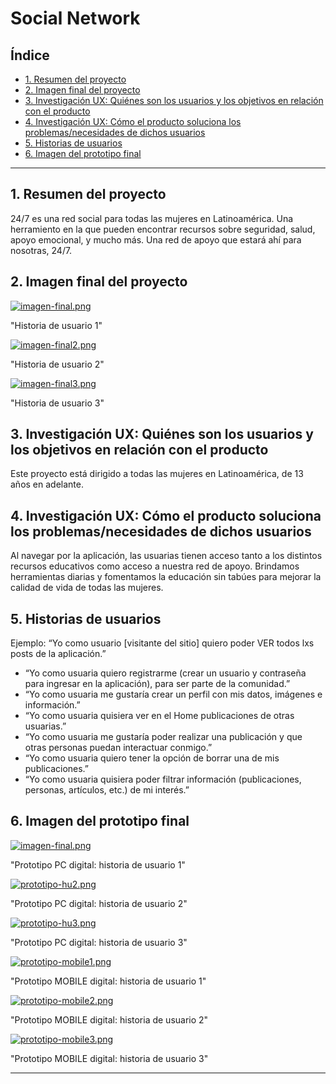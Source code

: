 # Social Network

## Índice

* [1. Resumen del proyecto](#2-resumen-del-proyecto)
* [2. Imagen final del proyecto](#2-imagen-final-del-proyecto)
* [3. Investigación UX: Quiénes son los usuarios y los objetivos en relación con el producto](#2-investigación-ux-quiénes-son-los-usuarios-y-los-objetivos-en-relación-con-el-producto)
* [4. Investigación UX: Cómo el producto soluciona los problemas/necesidades de dichos usuarios](#4-investigación-ux-cómo-el-producto-soluciona-los-problemasnecesidades-de-dichos-usuarios)
* [5. Historias de usuarios](#5-historias-de-usuarios)
* [6. Imagen del prototipo final](#6-imagen-del-prototipo-final)

***

## 1. Resumen del proyecto

24/7 es una red social para todas las mujeres en Latinoamérica. Una herramiento en la que pueden encontrar recursos sobre seguridad, salud, apoyo emocional, y mucho más. Una red de apoyo que estará ahí para nosotras, 24/7.


## 2. Imagen final del proyecto
[![imagen-final.png](https://i.postimg.cc/2jG7RqGQ/imagen-final.png)](https://postimg.cc/py9FKLgr)

"Historia de usuario 1"

[![imagen-final2.png](https://i.postimg.cc/7LFpyrWD/imagen-final2.png)](https://postimg.cc/gwKMvQpB)

"Historia de usuario 2"

[![imagen-final3.png](https://i.postimg.cc/BZMMTGB6/imagen-final3.png)](https://postimg.cc/QVKQDwPG)

"Historia de usuario 3"


## 3. Investigación UX: Quiénes son los usuarios y los objetivos en relación con el producto

Este proyecto está dirigido a todas las mujeres en Latinoamérica, de 13 años en adelante.

## 4. Investigación UX: Cómo el producto soluciona los problemas/necesidades de dichos usuarios

Al navegar por la aplicación, las usuarias tienen acceso tanto a los distintos recursos educativos como acceso a nuestra red de apoyo. Brindamos herramientas diarias y fomentamos la educación sin tabúes para mejorar la calidad de vida de todas las mujeres.

## 5. Historias de usuarios

Ejemplo: “Yo como usuario [visitante del sitio] quiero poder VER todos lxs posts de la aplicación.”

- “Yo como usuaria quiero registrarme (crear un usuario y contraseña para ingresar en la aplicación), para ser parte de la comunidad.”
- “Yo como usuaria me gustaría crear un perfil con mis datos, imágenes e información.”
- “Yo como usuaria quisiera ver en el Home publicaciones de otras usuarias.”
- “Yo como usuaria me gustaría poder realizar una publicación y que otras personas puedan interactuar conmigo.”
- “Yo como usuaria quiero tener la opción de borrar una de mis publicaciones.”
- “Yo como usuaria quisiera poder filtrar información (publicaciones, personas, artículos, etc.) de mi interés.”


## 6. Imagen del prototipo final

[![imagen-final.png](https://i.postimg.cc/zfwq21Nf/imagen-final.png)](https://postimg.cc/5H0cjT6c)


"Prototipo PC digital: historia de usuario 1"

[![prototipo-hu2.png](https://i.postimg.cc/pVhB31NV/prototipo-hu2.png)](https://postimg.cc/9z2T7bFs)

"Prototipo PC digital: historia de usuario 2"

[![prototipo-hu3.png](https://i.postimg.cc/5yBQbzqg/prototipo-hu3.png)](https://postimg.cc/Zvq5LCQv)


"Prototipo PC digital: historia de usuario 3"

[![prototipo-mobile1.png](https://i.postimg.cc/sgkBQK6m/prototipo-mobile1.png)](https://postimg.cc/pmBV3Qt5)


"Prototipo MOBILE digital: historia de usuario 1"

[![prototipo-mobile2.png](https://i.postimg.cc/d11Kqc2x/prototipo-mobile2.png)](https://postimg.cc/sBtLc80Y)

"Prototipo MOBILE digital: historia de usuario 2"

[![prototipo-mobile3.png](https://i.postimg.cc/XJp7sCzq/prototipo-mobile3.png)](https://postimg.cc/47RgdmZR)


"Prototipo MOBILE digital: historia de usuario 3"



***
